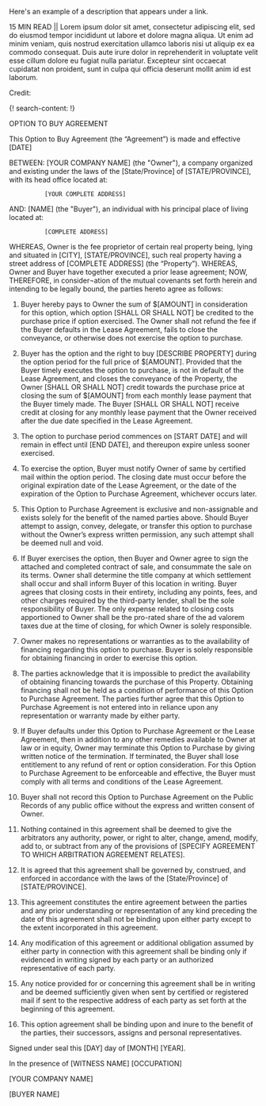 Here's an example of a description that appears under a link.

15 MIN READ || Lorem ipsum dolor sit amet, consectetur adipiscing elit, sed do eiusmod tempor incididunt ut labore et dolore magna aliqua. Ut enim ad minim veniam, quis nostrud exercitation ullamco laboris nisi ut aliquip ex ea commodo consequat. Duis aute irure dolor in reprehenderit in voluptate velit esse cillum dolore eu fugiat nulla pariatur. Excepteur sint occaecat cupidatat non proident, sunt in culpa qui officia deserunt mollit anim id est laborum.

Credit: []()

{! search-content: !}

OPTION TO BUY AGREEMENT



This Option to Buy Agreement (the “Agreement”) is made and effective [DATE]


BETWEEN:	[YOUR COMPANY NAME] (the "Owner"), a company organized and existing under the laws of the [State/Province] of [STATE/PROVINCE], with its head office located at:

			  [YOUR COMPLETE ADDRESS]


AND:	[NAME] (the "Buyer"), an individual with his principal place of living located at:

			  [COMPLETE ADDRESS]
WHEREAS, Owner is the fee proprietor of certain real property being, lying and situated in [CITY], [STATE/PROVINCE], such real property having a street address of [COMPLETE ADDRESS] (the “Property”). 
WHEREAS, Owner and Buyer have together executed a prior lease agreement;
NOW, THEREFORE, in consider¬ation of the mutual covenants set forth herein and intending to be legally bound, the parties hereto agree as follows:
  
1.	Buyer hereby pays to Owner the sum of $[AMOUNT] in consideration for this option, which option [SHALL OR SHALL NOT] be credited to the purchase price if option exercised. The Owner shall not refund the fee if the Buyer defaults in the Lease Agreement, fails to close the conveyance, or otherwise does not exercise the option to purchase.

2.	Buyer has the option and the right to buy [DESCRIBE PROPERTY] during the option period for the full price of $[AMOUNT]. Provided that the Buyer timely executes the option to purchase, is not in default of the Lease Agreement, and closes the conveyance of the Property, the Owner [SHALL OR SHALL NOT] credit towards the purchase price at closing the sum of $[AMOUNT] from each monthly lease payment that the Buyer timely made. The Buyer [SHALL OR SHALL NOT] receive credit at closing for any monthly lease payment that the Owner received after the due date specified in the Lease Agreement.

3.	The option to purchase period commences on [START DATE] and will remain in effect until [END DATE], and thereupon expire unless sooner exercised.

4.	To exercise the option, Buyer must notify Owner of same by certified mail within the option period. The closing date must occur before the original expiration date of the Lease Agreement, or the date of the expiration of the Option to Purchase Agreement, whichever occurs later.

5.	This Option to Purchase Agreement is exclusive and non-assignable and exists solely for the benefit of the named parties above. Should Buyer attempt to assign, convey, delegate, or transfer this option to purchase without the Owner’s express written permission, any such attempt shall be deemed null and void.

6.	If Buyer exercises the option, then Buyer and Owner agree to sign the attached and completed contract of sale, and consummate the sale on its terms. Owner shall determine the title company at which settlement shall occur and shall inform Buyer of this location in writing. Buyer agrees that closing costs in their entirety, including any points, fees, and other charges required by the third-party lender, shall be the sole responsibility of Buyer.  The only expense related to closing costs apportioned to Owner shall be the pro-rated share of the ad valorem taxes due at the time of closing, for which Owner is solely responsible. 

7.	Owner makes no representations or warranties as to the availability of financing regarding this option to purchase. Buyer is solely responsible for obtaining financing in order to exercise this option. 

8.	The parties acknowledge that it is impossible to predict the availability of obtaining financing towards the purchase of this Property. Obtaining financing shall not be held as a condition of performance of this Option to Purchase Agreement. The parties further agree that this Option to Purchase Agreement is not entered into in reliance upon any representation or warranty made by either party. 

9.	If Buyer defaults under this Option to Purchase Agreement or the Lease Agreement, then in addition to any other remedies available to Owner at law or in equity, Owner may terminate this Option to Purchase by giving written notice of the termination. If terminated, the Buyer shall lose entitlement to any refund of rent or option consideration. For this Option to Purchase Agreement to be enforceable and effective, the Buyer must comply with all terms and conditions of the Lease Agreement.

10.	Buyer shall not record this Option to Purchase Agreement on the Public Records of any public office without the express and written consent of Owner.

11.	Nothing contained in this agreement shall be deemed to give the arbitrators any authority, power, or right to alter, change, amend, modify, add to, or subtract from any of the provisions of [SPECIFY AGREEMENT TO WHICH ARBITRATION AGREEMENT RELATES]. 

12.	It is agreed that this agreement shall be governed by, construed, and enforced in accordance with the laws of the [State/Province] of [STATE/PROVINCE].

13.	This agreement constitutes the entire agreement between the parties and any prior understanding or representation of any kind preceding the date of this agreement shall not be binding upon either party except to the extent incorporated in this agreement.

14.	Any modification of this agreement or additional obligation assumed by either party in connection with this agreement shall be binding only if evidenced in writing signed by each party or an authorized representative of each party.

15.	Any notice provided for or concerning this agreement shall be in writing and be deemed sufficiently given when sent by certified or registered mail if sent to the respective address of each party as set forth at the beginning of this agreement.

16.	This option agreement shall be binding upon and inure to the benefit of the parties, their successors, assigns and personal representatives.


Signed under seal this [DAY] day of [MONTH] [YEAR].



					
In the presence of [WITNESS NAME]
[OCCUPATION]						



					
[YOUR COMPANY NAME]



					
[BUYER NAME]


